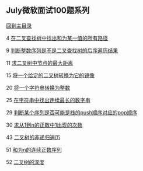 ## July微软面试100题系列

[回到主目录](https://github.com/luofengmacheng/algorithms)

4 [在二叉查找树中找出和为某一值的所有路径](https://github.com/luofengmacheng/algorithms/blob/master/july_100/4.cpp)

9 [判断整数序列是不是二叉查找树的后序遍历结果](https://github.com/luofengmacheng/algorithms/blob/master/july_100/9.cpp)

11 [求二叉树中节点的最大距离](https://github.com/luofengmacheng/algorithms/blob/master/july_100/11.cpp)

15 [将一个给定的二叉树转换为它的镜像](https://github.com/luofengmacheng/algorithms/blob/master/july_100/15.cpp)

20 [将一个字符串转换为整数](https://github.com/luofengmacheng/algorithms/blob/master/LeetCode/string_to_integer.cpp)

25 [在字符串中找出连续最长的数字串](https://github.com/luofengmacheng/algorithms/blob/master/july_100/25.cpp)

29 [判断某个序列是否可能是栈的push顺序对应的pop顺序](https://github.com/luofengmacheng/algorithms/blob/master/july_100/29.cpp)

30 [求从1到n的正数中1出现的次数](https://github.com/luofengmacheng/algorithms/blob/master/interviewOffer/32.md)

43 [二叉树的非递归遍历](https://github.com/luofengmacheng/algorithms/blob/master/myalgo/nonrecursion_traversal.md)

51 [和为n的连续正数序列](https://github.com/luofengmacheng/algorithms/blob/master/july_100/51.md)

52 [二叉树的深度](https://github.com/luofengmacheng/algorithms/blob/master/july_100/52.md)
